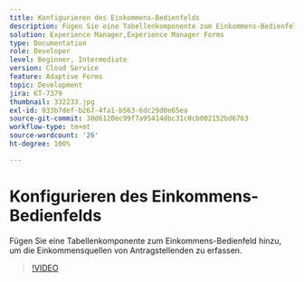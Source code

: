 ```yaml
---
title: Konfigurieren des Einkommens-Bedienfelds
description: Fügen Sie eine Tabellenkomponente zum Einkommens-Bedienfeld hinzu.
solution: Experience Manager,Experience Manager Forms
type: Documentation
role: Developer
level: Beginner, Intermediate
version: Cloud Service
feature: Adaptive Forms
topic: Development
jira: KT-7379
thumbnail: 332233.jpg
exl-id: 033b7def-b267-4fa1-b563-6dc29d0e65ea
source-git-commit: 30d6120ec99f7a95414dbc31c0cb002152bd6763
workflow-type: tm+mt
source-wordcount: '26'
ht-degree: 100%

---
```


# Konfigurieren des Einkommens-Bedienfelds

Fügen Sie eine Tabellenkomponente zum Einkommens-Bedienfeld hinzu, um die Einkommensquellen von Antragstellenden zu erfassen.

>[!VIDEO](https://video.tv.adobe.com/v/332233?quality=12&learn=on)
